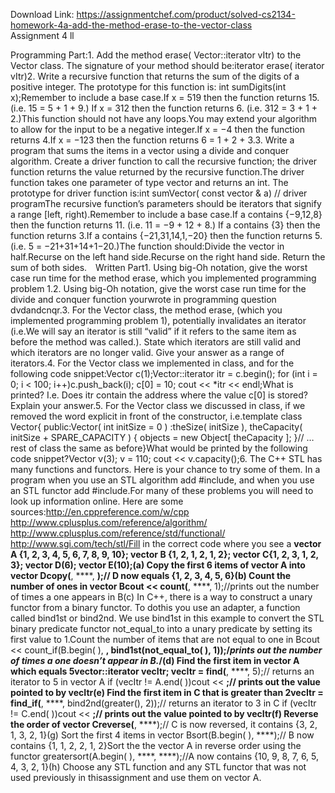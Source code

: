 Download Link: https://assignmentchef.com/product/solved-cs2134-homework-4a-add-the-method-erase-to-the-vector-class
<br>
Assignment 4 ll

Programming Part:1. Add the method erase( Vector::iterator vItr) to the Vector class. The signature of your method should be:iterator erase( iterator vItr)2. Write a recursive function that returns the sum of the digits of a positive integer. The prototype for this function is: int sumDigits(int x);Remember to include a base case.If x = 519 then the function returns 15. (i.e. 15 = 5 + 1 + 9.) If x = 312 then the function returns 6. (i.e. 312 = 3 + 1 + 2.)This function should not have any loops.You may extend your algorithm to allow for the input to be a negative integer.If x = −4 then the function returns 4.If x = −123 then the function returns 6 = 1 + 2 + 3.3. Write a program that sums the items in a vector using a divide and conquer algorithm. Create a driver function to call the recursive function; the driver function returns the value returned by the recursive function.The driver function takes one parameter of type vector and returns an int. The prototype for driver function is:int sumVector( const vector &amp; a) // driver programThe recursive function’s parameters should be iterators that signify a range [left, right).Remember to include a base case.If a contains {−9,12,8} then the function returns 11. (i.e. 11 = −9 + 12 + 8.) If a contains {3} then the function returns 3.If a contains {−21,31,14,1,−20} then the function returns 5. (i.e. 5 = −21+31+14+1−20.)The function should:Divide the vector in half.Recurse on the left hand side.Recurse on the right hand side. Return the sum of both sides. Written Part1. Using big-Oh notation, give the worst case run time for the method erase, which you implemented programming problem 1.2. Using big-Oh notation, give the worst case run time for the divide and conquer function yourwrote in programming question dvdandcnqr.3. For the Vector class, the method erase, (which you implemented programming problem 1), potentially invalidates an iterator (i.e.We will say an iterator is still “valid” if it refers to the same item as before the method was called.). State which iterators are still valid and which iterators are no longer valid. Give your answer as a range of iterators.4. For the Vector class we implemented in class, and for the following code snippet:Vector c(1);Vector::iterator itr = c.begin(); for (int i = 0; i &lt; 100; i++)c.push_back(i); c[0] = 10; cout &lt;&lt; *itr &lt;&lt; endl;What is printed? I.e. Does itr contain the address where the value c[0] is stored? Explain your answer.5. For the Vector class we discussed in class, if we removed the word explicit in front of the constructor, i.e.template class Vector{ public:Vector( int initSize = 0 ) :theSize( initSize ), theCapacity( initSize + SPARE_CAPACITY ) { objects = new Object[ theCapacity ]; }// … rest of class the same as before}What would be printed by the following code snippet?Vector v(3); v = 110; cout &lt;&lt; v.capacity();6. The C++ STL has many functions and functors. Here is your chance to try some of them. In a program when you use an STL algorithm add #include, and when you use an STL functor add #include.For many of these problems you will need to look up information online. Here are some sources:http://en.cppreference.com/w/cpp http://www.cplusplus.com/reference/algorithm/ http://www.cplusplus.com/reference/std/functional/ http://www.sgi.com/tech/stl/Fill in the correct code where you see a ****vector A {1, 2, 3, 4, 5, 6, 7, 8, 9, 10}; vector B {1, 2, 1, 2, 1, 2}; vector C{1, 2, 3, 1, 2, 3}; vector D(6); vector E(10);(a) Copy the first 6 items of vector A into vector Dcopy(****, ****, ****);// D now equals {1, 2, 3, 4, 5, 6}(b) Count the number of ones in vector Bcout &lt;&lt; count(****, ****, 1);//prints out the number of times a one appears in B(c) In C++, there is a way to construct a unary functor from a binary functor. To dothis you use an adapter, a function called bind1st or bind2nd. We use bind1st in this example to convert the STL binary predicate functor not_equal_to into a unary predicate by setting its first value to 1.Count the number of items that are not equal to one in Bcout &lt;&lt; count_if(B.begin( ), ****, bind1st(not_equal_to( ), 1));/*prints out the number of times a one doesn’t appear in B.*/(d) Find the first item in vector A which equals 5vector::iterator vecItr; vecItr = find(****, ****, 5);// returns an iterator to 5 in vector A if (vecItr != A.end( ))cout &lt;&lt; ****;// prints out the value pointed to by vecItr(e) Find the first item in C that is greater than 2vecItr = find_if(****, ****, bind2nd(greater(), 2));// returns an iterator to 3 in C if (vecItr != C.end( ))cout &lt;&lt; ****;// prints out the value pointed to by vecItr(f) Reverse the order of vector Creverse(****, ****);// C is now reversed, it contains {3, 2, 1, 3, 2, 1}(g) Sort the first 4 items in vector Bsort(B.begin( ), ****);// B now contains {1, 1, 2, 2, 1, 2}Sort the the vector A in reverse order using the functor greatersort(A.begin( ), ****, ****);//A now contains {10, 9, 8, 7, 6, 5, 4, 3, 2, 1}(h) Choose any STL function and any STL functor that was not used previously in thisassignment and use them on vector A.